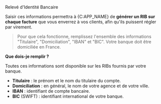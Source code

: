 Relevé d'Identité Bancaire

Saisir ces informations permettra à {C:APP_NAME} de **générer un RIB sur chaque 
facture** que vous enverrez à vos clients, afin qu'ils puissent 
régler par virement.

> Pour que cela fonctionne, remplissez l'ensemble des informations "Titulaire", 
> "Domiciliation", "IBAN" et "BIC". Votre banque doit être domiciliée en France.

**Que dois-je remplir ?**

Toutes ces informations sont disponible sur les RIBs fournis par votre banque. 

* **Titulaire** : le prénom et le nom du titulaire du compte.
* **Domiciliation** : en général, le nom de votre agence et de votre ville.
* **IBAN** : identifiant de compte bancaire.
* **BIC** (SWIFT) : identifiant international de votre banque.